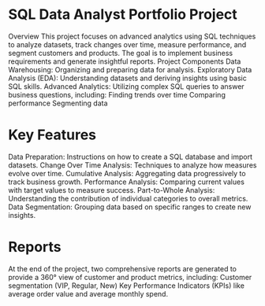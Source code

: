 # SQL Data Analyst Portfolio Project
Overview
This project focuses on advanced analytics using SQL techniques to analyze datasets, track changes over time, measure performance, and segment customers and products. The goal is to implement business requirements and generate insightful reports.
Project Components
Data Warehousing: Organizing and preparing data for analysis.
Exploratory Data Analysis (EDA): Understanding datasets and deriving insights using basic SQL skills.
Advanced Analytics: Utilizing complex SQL queries to answer business questions, including:
Finding trends over time
Comparing performance
Segmenting data


# Key Features
Data Preparation: Instructions on how to create a SQL database and import datasets.
Change Over Time Analysis: Techniques to analyze how measures evolve over time.
Cumulative Analysis: Aggregating data progressively to track business growth.
Performance Analysis: Comparing current values with target values to measure success.
Part-to-Whole Analysis: Understanding the contribution of individual categories to overall metrics.
Data Segmentation: Grouping data based on specific ranges to create new insights.


# Reports
At the end of the project, two comprehensive reports are generated to provide a 360° view of customer and product metrics, including:
Customer segmentation (VIP, Regular, New)
Key Performance Indicators (KPIs) like average order value and average monthly spend.
